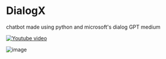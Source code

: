 # DialogX
 chatbot made using python and microsoft's dialog GPT medium

[![Youtube video](https://img.youtube.com/vi/dmthTENJ1zw)](https://youtu.be/dmthTENJ1zw?si=X8dWz_o_BMrRZo6P)

 ![image](https://github.com/chiragf27/DialogX/assets/99381741/0a72f9ac-0304-4f15-b06d-bd1196af8cf5)




